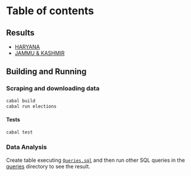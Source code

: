 # Table of contents



## Results

- [HARYANA](https://github.com/arjunswaj/elections/blob/haryana-jk-2024/HARYANA.md)
- [JAMMU & KASHMIR](https://github.com/arjunswaj/elections/blob/haryana-jk-2024/J%26K.md)

## Building and Running
### Scraping and downloading data
```sh
cabal build
cabal run elections
```

#### Tests
```sh
cabal test
```

### Data Analysis
Create table executing [`Queries.sql`]() and then run other SQL queries in the [queries]() directory to see the result.